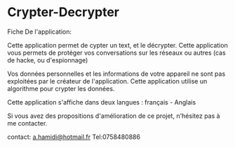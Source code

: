 # Crypter-Decrypter
Fiche De l'application: 

Cette application permet de cypter un text, et le décrypter.
Cette application vous permets de protéger vos conversations sur les réseaux ou autres (cas de hacke, ou d'espionnage)

Vos données personnelles et les informations de votre appareil ne sont pas exploitées par le créateur de l'application.
Cette application utilise un algorithme pour crypter les données.

Cette application s'affiche dans deux langues : français - Anglais

Si vous avez des propositions d'amélioration de ce projet, n'hésitez pas à me contacter. 

contact: a.hamidi@hotmail.fr Tel:0758480886
